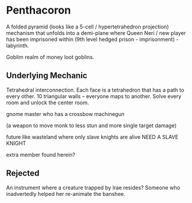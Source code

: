 # Penthacoron
A folded pyramid (looks like a 5-cell / hypertetrahedron projection) mechanism that unfolds into a demi-plane where Queen Neri / new player has been imprisoned within (9th level hedged prison - imprisonment) - labyrinth.

Goblim realm of money loot goblins.

## Underlying Mechanic
Tetrahedral interconnection. Each face is a tetrahedron that has a path to every other. 10 triangular walls – everyone maps to another. Solve every room and unlock the center room.

gnome master who has a crossbow machinegun

(a weapon to move monk to less stun and more single target damage)

future like wasteland where only slave knights are alive
NEED A SLAVE KNIGHT


extra member found herein?

## Rejected
An instrument where a creature trapped by Irae resides?
Someone who inadvertedly helped her re-animate the banshee.
